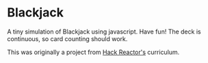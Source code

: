 # Blackjack

A tiny simulation of Blackjack using javascript. Have fun!
The deck is continuous, so card counting should work.

This was originally a project from [Hack Reactor's](http://hackreactor.com) curriculum.
